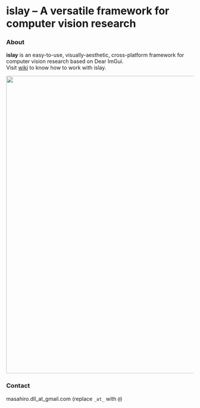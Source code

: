 # islay – A versatile framework for computer vision research

### About
**islay** is an easy-to-use, visually-aesthetic, cross-platform framework for computer vision research based on Dear ImGui.  
Visit [wiki](https://github.com/mhirano/islay/wiki) to know how to work with islay.

<img src="https://user-images.githubusercontent.com/4266569/103147050-5ca54900-4794-11eb-89e8-a34831332ef7.png" width="800">

### Contact
 masahiro.dll_at_gmail.com (replace `_at_` with `@`)
